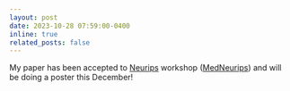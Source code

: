 ```yaml
---
layout: post
date: 2023-10-28 07:59:00-0400
inline: true
related_posts: false
---
```


My paper has been accepted to [Neurips](https://2023.midl.io) workshop ([MedNeurips](https://sites.google.com/view/med-neurips2023)) and will be doing a poster this December!